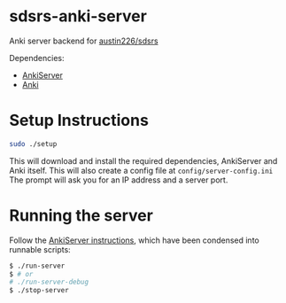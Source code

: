 # sdsrs-anki-server
Anki server backend for [austin226/sdsrs](https://github.com/austin226/sdsrs)

Dependencies:
* [AnkiServer](https://github.com/dsnopek/anki-sync-server)
* [Anki](https://apps.ankiweb.net/)

# Setup Instructions
```bash
sudo ./setup
```

This will download and install the required dependencies, AnkiServer and Anki itself.
This will also create a config file at `config/server-config.ini`
The prompt will ask you for an IP address and a server port.

# Running the server
Follow the [AnkiServer instructions](https://github.com/dsnopek/anki-sync-server#configuring-and-running-your-anki-server), which have been condensed into runnable scripts:

```bash
$ ./run-server
$ # or
# ./run-server-debug
$ ./stop-server
```
